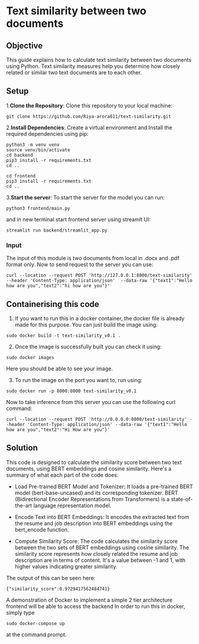 # Text similarity between two documents

## Objective
This guide explains how to calculate text similarity between two documents using Python. Text similarity measures help you determine how closely related or similar two text documents are to each other.


## Setup

1.**Clone the Repository**: Clone this repository to your local machine:

```
git clone https://github.com/Riya-arora611/text-similarity.git
```

2.**Install Dependencies**: Create a virtual environment and Install the required dependencies using pip:

```
python3 -m venv venv
source venv/bin/activate
cd backend
pip3 install -r requirements.txt
cd ..

cd frontend
pip3 install -r requirements.txt
cd ..
```

3.**Start the server**: To start the server for the model you can run:

```
python3 frontend/main.py
```
and in new terminal start frontend server using streamlt UI:

```streamlit run backend/streamlit_app.py```


### Input
The  input of this module is two documents from local in .docx and .pdf format only. Now to send request to the server you can use:

```
curl --location --request POST 'http://127.0.0.1:8000/text-similarity' --header 'Content-Type: application/json'  --data-raw '{"text1":"Hello how are you","text2":"hi how are you"}'
```


## Containerising this code

1. If you want to run this in a docker container, the docker file is already made for this purpose. You can just build the image using:

```
sudo docker build -t text-similarity_v0.1 .  
```

2. Once the image is successfully built you can check it using:

```
sudo docker images
```

Here you should be able to see your image.

3. To run the image on the port you want to, run using:

```
sudo docker run -p 8000:8000 text-similarity_v0.1
```

Now to take inference from this server you can use the following curl command:

```
curl --location --request POST 'http://0.0.0.0:8000/text-similarity' --header 'Content-Type: application/json' --data-raw '{"text1":"Hello how are you","text2":"Hi How are you"}'
```

## Solution

This code is designed to calculate the similarity score between two text documents, using BERT embeddings and cosine similarity. Here's a summary of what each part of the code does:

- Load Pre-trained BERT Model and Tokenizer: It loads a pre-trained BERT model (bert-base-uncased) and its corresponding tokenizer. BERT (Bidirectional Encoder Representations from Transformers) is a state-of-the-art language representation model.


- Encode Text into BERT Embeddings: It encodes the extracted text from the resume and job description into BERT embeddings using the bert_encode function.

- Compute Similarity Score: The code calculates the similarity score between the two sets of BERT embeddings using cosine similarity. The similarity score represents how closely related the resume and job description are in terms of content. It's a value between -1 and 1, with higher values indicating greater similarity.

The output of this can be seen here:

```
{"similarity_score":0.9729417562484741}
```



A demonstration of Docker to implement a simple 2 tier architecture frontend will be able to access the backend In order to run this in docker, simply type
```
sudo docker-compose up
```
at the command prompt.